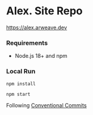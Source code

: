 # Alex. Site Repo

<a href="https://alex.arweave.dev">https://alex.arweave.dev</a>

### Requirements

- Node.js 18+ and npm

### Local Run

```
npm install
```

```
npm start
```

Following <a href="https://github.com/conventional-changelog/commitlint/#what-is-commitlint">Conventional Commits</a>
